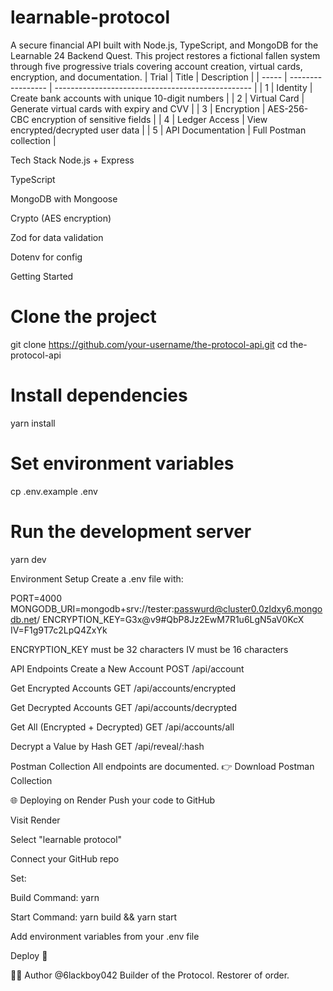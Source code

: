 # learnable-protocol
A secure financial API built with Node.js, TypeScript, and MongoDB for the Learnable 24 Backend Quest. This project restores a fictional fallen system through five progressive trials covering account creation, virtual cards, encryption, and documentation.
| Trial | Title             | Description                                       |
| ----- | ----------------- | ------------------------------------------------- |
| 1     | Identity          | Create bank accounts with unique 10-digit numbers |
| 2     | Virtual Card      | Generate virtual cards with expiry and CVV        |
| 3     | Encryption        | AES-256-CBC encryption of sensitive fields        |
| 4     | Ledger Access     | View encrypted/decrypted user data                |
| 5     | API Documentation | Full Postman collection                           |

 Tech Stack
Node.js + Express

TypeScript

MongoDB with Mongoose

Crypto (AES encryption)

Zod for data validation

Dotenv for config


Getting Started
# Clone the project
git clone https://github.com/your-username/the-protocol-api.git
cd the-protocol-api

# Install dependencies
yarn install

# Set environment variables
cp .env.example .env

# Run the development server
yarn dev


Environment Setup
Create a .env file with:

PORT=4000
MONGODB_URI=mongodb+srv://tester:passwurd@cluster0.0zldxy6.mongodb.net/
ENCRYPTION_KEY=G3x@v9#QbP8Jz2EwM7R1u6LgN5aV0KcX
IV=F1g9T7c2LpQ4ZxYk

ENCRYPTION_KEY must be 32 characters
IV must be 16 characters

API Endpoints
Create a New Account
POST /api/account

Get Encrypted Accounts
GET /api/accounts/encrypted

Get Decrypted Accounts
GET /api/accounts/decrypted

Get All (Encrypted + Decrypted)
GET /api/accounts/all

Decrypt a Value by Hash
GET /api/reveal/:hash


Postman Collection
All endpoints are documented.
👉 Download Postman Collection

🌐 Deploying on Render
Push your code to GitHub

Visit Render

Select "learnable protocol"

Connect your GitHub repo

Set:

Build Command: yarn

Start Command: yarn build && yarn start

Add environment variables from your .env file

Deploy 🎉

👨‍💻 Author
@6lackboy042
Builder of the Protocol. Restorer of order.